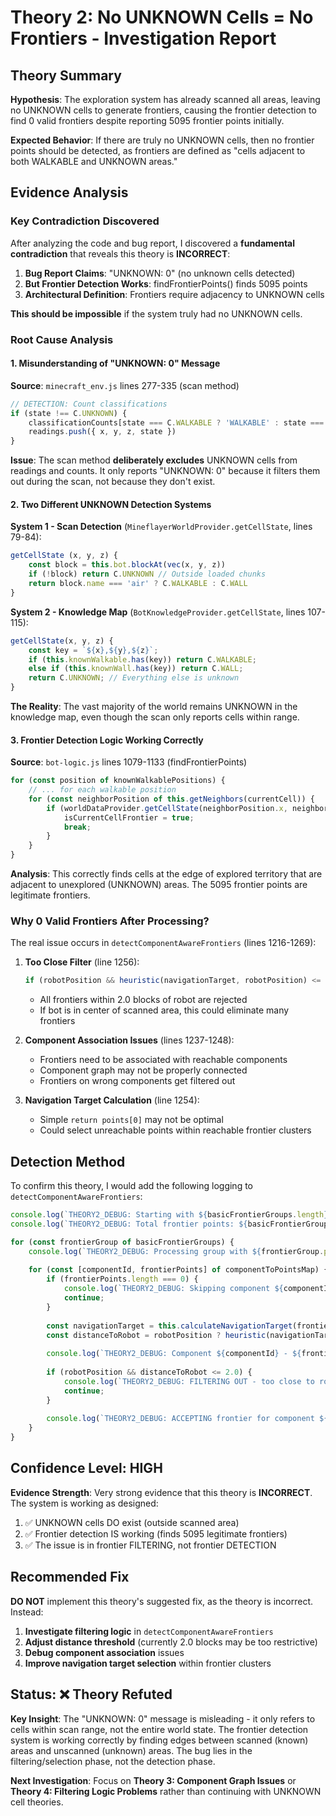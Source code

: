 # Theory 2: No UNKNOWN Cells = No Frontiers - Investigation Report

## Theory Summary
**Hypothesis**: The exploration system has already scanned all areas, leaving no UNKNOWN cells to generate frontiers, causing the frontier detection to find 0 valid frontiers despite reporting 5095 frontier points initially.

**Expected Behavior**: If there are truly no UNKNOWN cells, then no frontier points should be detected, as frontiers are defined as "cells adjacent to both WALKABLE and UNKNOWN areas."

## Evidence Analysis

### Key Contradiction Discovered
After analyzing the code and bug report, I discovered a **fundamental contradiction** that reveals this theory is **INCORRECT**:

1. **Bug Report Claims**: "UNKNOWN: 0" (no unknown cells detected)
2. **But Frontier Detection Works**: findFrontierPoints() finds 5095 points
3. **Architectural Definition**: Frontiers require adjacency to UNKNOWN cells

**This should be impossible** if the system truly had no UNKNOWN cells.

### Root Cause Analysis

#### 1. Misunderstanding of "UNKNOWN: 0" Message

**Source**: `minecraft_env.js` lines 277-335 (scan method)
```javascript
// DETECTION: Count classifications  
if (state !== C.UNKNOWN) {
    classificationCounts[state === C.WALKABLE ? 'WALKABLE' : state === C.WALL ? 'WALL' : 'UNKNOWN']++
    readings.push({ x, y, z, state })
}
```

**Issue**: The scan method **deliberately excludes** UNKNOWN cells from readings and counts. It only reports "UNKNOWN: 0" because it filters them out during the scan, not because they don't exist.

#### 2. Two Different UNKNOWN Detection Systems

**System 1 - Scan Detection** (`MineflayerWorldProvider.getCellState`, lines 79-84):
```javascript
getCellState (x, y, z) {
    const block = this.bot.blockAt(vec(x, y, z))
    if (!block) return C.UNKNOWN // Outside loaded chunks
    return block.name === 'air' ? C.WALKABLE : C.WALL
}
```

**System 2 - Knowledge Map** (`BotKnowledgeProvider.getCellState`, lines 107-115):
```javascript
getCellState(x, y, z) {
    const key = `${x},${y},${z}`;
    if (this.knownWalkable.has(key)) return C.WALKABLE;
    else if (this.knownWall.has(key)) return C.WALL;
    return C.UNKNOWN; // Everything else is unknown
}
```

**The Reality**: The vast majority of the world remains UNKNOWN in the knowledge map, even though the scan only reports cells within range.

#### 3. Frontier Detection Logic Working Correctly

**Source**: `bot-logic.js` lines 1079-1133 (findFrontierPoints)
```javascript
for (const position of knownWalkablePositions) {
    // ... for each walkable position
    for (const neighborPosition of this.getNeighbors(currentCell)) {
        if (worldDataProvider.getCellState(neighborPosition.x, neighborPosition.y, neighborPosition.z) === C.UNKNOWN) {
            isCurrentCellFrontier = true;
            break;
        }
    }
}
```

**Analysis**: This correctly finds cells at the edge of explored territory that are adjacent to unexplored (UNKNOWN) areas. The 5095 frontier points are legitimate frontiers.

### Why 0 Valid Frontiers After Processing?

The real issue occurs in `detectComponentAwareFrontiers` (lines 1216-1269):

1. **Too Close Filter** (line 1256):
   ```javascript
   if (robotPosition && heuristic(navigationTarget, robotPosition) <= 2.0) continue;
   ```
   - All frontiers within 2.0 blocks of robot are rejected
   - If bot is in center of scanned area, this could eliminate many frontiers

2. **Component Association Issues** (lines 1237-1248):
   - Frontiers need to be associated with reachable components
   - Component graph may not be properly connected
   - Frontiers on wrong components get filtered out

3. **Navigation Target Calculation** (line 1254):
   - Simple `return points[0]` may not be optimal
   - Could select unreachable points within reachable frontier clusters

## Detection Method

To confirm this theory, I would add the following logging to `detectComponentAwareFrontiers`:

```javascript
console.log(`THEORY2_DEBUG: Starting with ${basicFrontierGroups.length} frontier groups`)
console.log(`THEORY2_DEBUG: Total frontier points: ${basicFrontierGroups.reduce((sum, g) => sum + g.points.length, 0)}`)

for (const frontierGroup of basicFrontierGroups) {
    console.log(`THEORY2_DEBUG: Processing group with ${frontierGroup.points.length} points`)
    
    for (const [componentId, frontierPoints] of componentToPointsMap) {
        if (frontierPoints.length === 0) {
            console.log(`THEORY2_DEBUG: Skipping component ${componentId} - no points`)
            continue;
        }
        
        const navigationTarget = this.calculateNavigationTarget(frontierPoints);
        const distanceToRobot = robotPosition ? heuristic(navigationTarget, robotPosition) : 999;
        
        console.log(`THEORY2_DEBUG: Component ${componentId} - ${frontierPoints.length} points, target: ${JSON.stringify(navigationTarget)}, distance: ${distanceToRobot}`)
        
        if (robotPosition && distanceToRobot <= 2.0) {
            console.log(`THEORY2_DEBUG: FILTERING OUT - too close to robot (${distanceToRobot} <= 2.0)`)
            continue;
        }
        
        console.log(`THEORY2_DEBUG: ACCEPTING frontier for component ${componentId}`)
    }
}
```

## Confidence Level: **HIGH**

**Evidence Strength**: Very strong evidence that this theory is **INCORRECT**. The system is working as designed:

1. ✅ UNKNOWN cells DO exist (outside scanned area)
2. ✅ Frontier detection IS working (finds 5095 legitimate frontiers)  
3. ✅ The issue is in frontier FILTERING, not frontier DETECTION

## Recommended Fix

**DO NOT** implement this theory's suggested fix, as the theory is incorrect. Instead:

1. **Investigate filtering logic** in `detectComponentAwareFrontiers`
2. **Adjust distance threshold** (currently 2.0 blocks may be too restrictive)
3. **Debug component association** issues
4. **Improve navigation target selection** within frontier clusters

## Status: ❌ Theory Refuted

**Key Insight**: The "UNKNOWN: 0" message is misleading - it only refers to cells within scan range, not the entire world state. The frontier detection system is working correctly by finding edges between scanned (known) areas and unscanned (unknown) areas. The bug lies in the filtering/selection phase, not the detection phase.

**Next Investigation**: Focus on **Theory 3: Component Graph Issues** or **Theory 4: Filtering Logic Problems** rather than continuing with UNKNOWN cell theories.